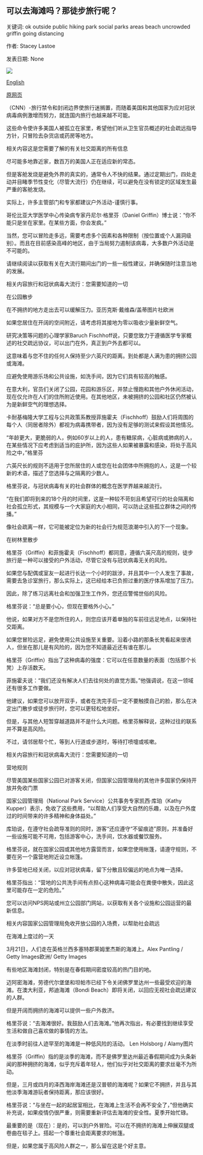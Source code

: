 ## 可以去海滩吗？那徒步旅行呢？

关键词: ok outside public hiking park social parks areas beach uncrowded griffin going distancing

作者: Stacey Lastoe

发表日期: None

![](https://cdn.cnn.com/cnnnext/dam/assets/190226185806-ditch-plains-montauk-super-tease.jpg)

[English](Is%20going%20to%20the%20beach%20OK%3F%20What%20about%20hiking%3F.md)

[原网页](https://edition.cnn.com/travel/article/hiking-beach-coronavirus/index.html)

（CNN）-旅行禁令和封闭边界使旅行迷搁置，而随着美国和其他国家为应对冠状病毒病例激增而努力，就连国内旅行也越来越不可能。

这些命令使许多美国人被孤立在家里，希望他们听从卫生官员概述的社会疏远指导方针，只冒险去杂货店或药房等地方。

相关内容这是您需要了解的有关社交距离的所有信息

尽可能多地靠近家，数百万的美国人正在适应新的常态。

但是客舱发烧是避免外界的真实的，通常令人不快的结果。通过定期出门，四处走动并目睹季节性变化（尽管大流行）仍在继续，可以避免在没有锁定的区域发生最严重的客舱发烧。

实际上，许多主管部门和专家都建议户外活动-谨慎行事。

哥伦比亚大学医学中心传染病专家丹尼尔·格里芬（Daniel Griffin）博士说：“你不能只是坐在家里。在某些方面，你会发疯。”

当然，您可以冒险走多远，需要考虑多个因素和各种限制（按位置或个人漏洞级别）。而且在目前感染高峰的地区，由于当局努力遏制该病毒，大多数户外活动是不可能的。

请继续阅读以获取有关在大流行期间出门的一些一般性建议，并确保随时注意当地的发展。

相关内容旅行和冠状病毒大流行：您需要知道的一切

在公园散步

在不拥挤的地方走出去可以缓解压力。亚历克斯·戴维森/盖蒂图片社欧洲

如果您居住在开阔的空间附近，请考虑将其接地为零以吸收少量新鲜空气。

研究决策等问题的心理学家Baruch Fischhoff说，只要您致力于遵循医学专家概述的社交疏远协议，可以出门在外，真正到户外去都可以。

这意味着与您不住的任何人保持至少六英尺的距离。到处都是人满为患的拥挤公园或海滩。

应避免使用游乐场和公共设施，如洗手间，因为它们具有较高的触感。

在意大利，官员们关闭了公园，花园和游乐区，并禁止慢跑和其他户外休闲活动，现在仅允许在人们的住所附近使用。在其他地区，未被拥挤的公园和社区仍然被认为是新鲜空气的理想选择。

卡耐基梅隆大学工程与公共政策系教授菲施霍夫（Fischhoff）鼓励人们将周围的每个人（同居者除外）都视为病毒携带者，因为没有足够的测试来假设其他情况。

“年龄更大，更脆弱的人，例如60岁以上的人，患有糖尿病，心脏病或肺病的人，在某些情况下应考虑到适当的庇护所，因为这些人如果被暴露和感染，将处于高风险之中，”格里芬

六英尺长的规则不适用于您所居住的人或您在社会团体中所拥抱的人，这是一个较新的术语，描述了您选择与之隔离的少数人。

格里芬说，与冠状病毒有关的社会群体的概念在医学界越来越流行。

“在我们即将到来的18个月的时间里，这是一种较不苛刻且希望可行的社会隔离和社会孤立形式，其规模与一个大家庭的大小相同，可以防止这些孤立群体之间的传播。”

像社会疏离一样，它可能被定位为新的社会行为规范浪潮中引入的下一个现象。

在树林里散步

格里芬（Griffin）和菲施霍夫（Fischhoff）都同意，遵循六英尺高的规则，徒步旅行是一种可以接受的户外活动，尽管它没有与冠状病毒无关的风险。

如果您与配偶或室友一起进行长达一个小时的跋涉，并且其中一个人发生了事故，需要去急诊室旅行，那么实际上，这已经给本已负担过重的医疗体系增加了压力。

因此，除了练习远离社会和加强卫生工作外，您还应警惕世俗的风险。

格里芬说：“总是要小心，但现在要格外小心。”

他说，如果对方不是您所住的人，则您应该开着单独的车前往远足地点，以保持社交距离。

如果您冒险远足，避免使用公共设施至关重要。沿着小路的那条长凳看起来很诱人，但坐在那儿是有风险的，因为您不知道最近还有谁在那儿。

格里芬（Griffin）指出了这种病毒的强度：它可以在任意数量的表面（包括那个长凳）上存活数天。

菲施霍夫说：“我们还没有解决人们去往何处的直觉方面。”他强调说，在这一领域还有很多工作要做。

他建议，如果您可以放开双手，或者在洗完手后一定不要触摸自己的脸，那么在决定出门散步或徒步旅行时，您可以更轻松地坐好。

但是，与其他人短暂穿越道路并不是什么大问题。格里芬解释说，这种过往的联系并不算是高风险。

不过，请邻居帮个忙，等到人行道或步道时，等待打喷嚏或咳嗽。

相关内容旅行和冠状病毒大流行：您需要知道的一切

营地规则

尽管美国某些国家公园已对游客关闭，但国家公园管理局的其他许多国家仍保持开放并免收门票

国家公园管理局（National Park Service）公共事务专家凯西·库珀（Kathy Kupper）表示，免收了这些费用，“以帮助人们享受大自然的乐趣，以及在户外度过的时间带来的许多精神和身体益处。”

库珀说，在遵守社会疏导准则的同时，游客“还应遵守“不留痕迹”原则，并准备好一些设施可能不可用，包括游客中心，洗手间，饮水器或餐饮服务。

格里芬说，就在国家公园或其他地方露营而言，如果您使用帐篷，请遵守规则，不要在另一个露营地附近设立帐篷。

许多营地已经关闭，以应对冠状病毒，留下分散且较偏远的地点为唯一选择。

格里芬指出：“营地的公共洗手间有点担心这种病毒可能会在粪便中散失，因此这里可能存在一定的危险。”

您可以访问NPS网站或州立公园部门网站，以获取有关各个设施和公园运营的最新信息。

相关内容国家公园管理局免收开放公园的入场费，以帮助社会疏远

在海滩上度过的一天

3月21日，人们走在英格兰西多塞特郡莱姆里杰斯的海滩上。Alex Pantling / Getty Images欧洲/ Getty Images

有些地区海滩封闭，特别是在春假期间密度较高的热门目的地。

迈阿密海滩，劳德代尔堡堡和坦帕市已经下令关闭佛罗里达州一些最受欢迎的海滩。在澳大利亚，邦迪海滩（Bondi Beach）即将关闭，以回应无视社会疏远建议的人群。

但是开阔而拥挤的海滩可以提供一些户外救济。

格里芬说：“去海滩很好。我鼓励人们去海滩。”他再次指出，有必要找到继续享受生活和做自己喜欢做的​​事情的方法。

在淡季时前往人迹罕至的海滩是一种低风险的活动。 Len Holsborg / Alamy图片

格里芬（Griffin）指的是淡季的海滩，而不是佛罗里达州最近春假期间成为头条新闻的那种拥挤的海滩，似乎充斥着年轻人，他们似乎对社交距离的要求丝毫不为所动。

但是，三月或四月的泽西海岸海滩还是汉普顿的海滩呢？如果它不拥挤，并且与其他淡季海滩游玩者保持距离，那应该很好。

格里芬说：“与坐在一起的起居室相比，在海滩上生活不会再不安全了，”但他确实补充说，如果疫情仍很严重，则需要重新评估去海滩的安全性。夏季开始忙碌。

最重要的是（现在）：是的，可以到户外冒险。可以在不拥挤的海滩上伸展双腿或卷曲在毯子上。搭起一个尊重社会距离要求的帐篷。

但是，如果您属于高风险人群之一，那么留在这是个好主意。